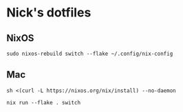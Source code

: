 # Nick's dotfiles

## NixOS

`sudo nixos-rebuild switch --flake ~/.config/nix-config`

## Mac

`sh <(curl -L https://nixos.org/nix/install) --no-daemon`

`nix run --flake . switch`
